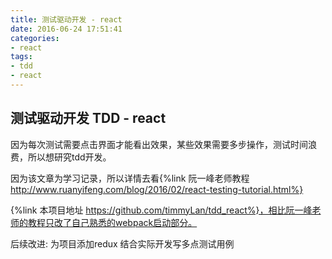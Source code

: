```yaml
---
title: 测试驱动开发 - react
date: 2016-06-24 17:51:41
categories:
- react
tags:
- tdd
- react
---
```


## 测试驱动开发 TDD - react

因为每次测试需要点击界面才能看出效果，某些效果需要多步操作，测试时间浪费，所以想研究tdd开发。

因为该文章为学习记录，所以详情去看{%link 阮一峰老师教程 http://www.ruanyifeng.com/blog/2016/02/react-testing-tutorial.html%}

{%link 本项目地址 https://github.com/timmyLan/tdd_react%}，相比阮一峰老师的教程只改了自己熟悉的webpack启动部分。

后续改进:
为项目添加redux
结合实际开发写多点测试用例